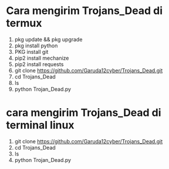 # Cara mengirim Trojans_Dead di termux

1. pkg update && pkg upgrade
2. pkg install python
3. PKG install git
3. pip2 install mechanize
4. pip2 install requests
8. git clone https://github.com/Garuda12cyber/Trojans_Dead.git
9. cd Trojans_Dead
10. ls
11. python Trojan_Dead.py


#  cara mengirim Trojans_Dead di terminal linux

1. git clone https://github.com/Garuda12cyber/Trojans_Dead.git
2. cd Trojans_Dead
3. ls
4. python Trojan_Dead.py

